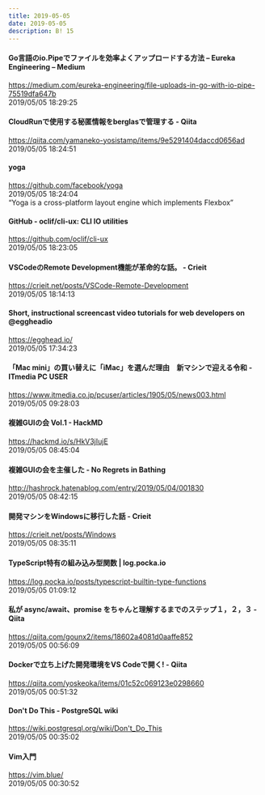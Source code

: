 ```yaml
---
title: 2019-05-05
date: 2019-05-05
description: B! 15
---
```


#### Go言語のio.Pipeでファイルを効率よくアップロードする方法 – Eureka Engineering – Medium
https://medium.com/eureka-engineering/file-uploads-in-go-with-io-pipe-75519dfa647b<br>
2019/05/05 18:29:25<br>


#### CloudRunで使用する秘匿情報をberglasで管理する - Qiita
https://qiita.com/yamaneko-yosistamp/items/9e5291404daccd0656ad<br>
2019/05/05 18:24:51<br>


#### yoga
https://github.com/facebook/yoga<br>
2019/05/05 18:24:04<br>
“Yoga is a cross-platform layout engine which implements Flexbox”


#### GitHub - oclif/cli-ux: CLI IO utilities
https://github.com/oclif/cli-ux<br>
2019/05/05 18:23:05<br>


#### VSCodeのRemote Development機能が革命的な話。 - Crieit
https://crieit.net/posts/VSCode-Remote-Development<br>
2019/05/05 18:14:13<br>


#### Short, instructional screencast video tutorials for web developers on @eggheadio
https://egghead.io/<br>
2019/05/05 17:34:23<br>


####  「Mac mini」の買い替えに「iMac」を選んだ理由　新マシンで迎える令和 - ITmedia PC USER
https://www.itmedia.co.jp/pcuser/articles/1905/05/news003.html<br>
2019/05/05 09:28:03<br>


#### 複雑GUIの会 Vol.1 - HackMD
https://hackmd.io/s/HkV3jIujE<br>
2019/05/05 08:45:04<br>


#### 複雑GUIの会を主催した - No Regrets in Bathing
http://hashrock.hatenablog.com/entry/2019/05/04/001830<br>
2019/05/05 08:42:15<br>


#### 開発マシンをWindowsに移行した話 - Crieit
https://crieit.net/posts/Windows<br>
2019/05/05 08:35:11<br>


#### TypeScript特有の組み込み型関数 | log.pocka.io
https://log.pocka.io/posts/typescript-builtin-type-functions<br>
2019/05/05 01:09:12<br>


#### 私が async/await、promise をちゃんと理解するまでのステップ１，２，３ - Qiita
https://qiita.com/gounx2/items/18602a4081d0aaffe852<br>
2019/05/05 00:56:09<br>


#### Dockerで立ち上げた開発環境をVS Codeで開く! - Qiita
https://qiita.com/yoskeoka/items/01c52c069123e0298660<br>
2019/05/05 00:51:32<br>


#### Don't Do This - PostgreSQL wiki
https://wiki.postgresql.org/wiki/Don't_Do_This<br>
2019/05/05 00:35:02<br>


#### Vim入門
https://vim.blue/<br>
2019/05/05 00:30:52<br>


